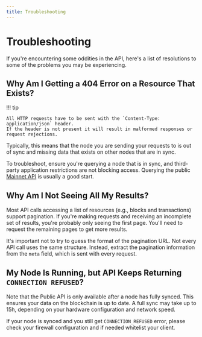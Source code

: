 ```yaml
---
title: Troubleshooting
---
```


# Troubleshooting

If you're encountering some oddities in the API, here's a list of resolutions to some of the problems you may be experiencing.

## Why Am I Getting a 404 Error on a Resource That Exists?

!!! tip

    All HTTP requests have to be sent with the `Content-Type: application/json` header.  
    If the header is not present it will result in malformed responses or request rejections.

Typically, this means that the node you are sending your requests to is out of sync and missing data that exists on other nodes that are in sync.

To troubleshoot, ensure you're querying a node that is in sync, and third-party application restrictions are not blocking access. Querying the public <a href="https://api.solar.org/api" target="_blank" rel="noopener noreferrer">Mainnet API</a> is usually a good start.

## Why Am I Not Seeing All My Results?

Most API calls accessing a list of resources (e.g., blocks and transactions) support pagination. If you're making requests and receiving an incomplete set of results, you're probably only seeing the first page. You'll need to request the remaining pages to get more results.

It's important not to try to guess the format of the pagination URL. Not every API call uses the same structure. Instead, extract the pagination information from the `meta` field, which is sent with every request.

## My Node Is Running, but API Keeps Returning `CONNECTION REFUSED`?

Note that the Public API is only available after a node has fully synced. This ensures your data on the blockchain is up to date. A full sync may take up to 15h, depending on your hardware configuration and network speed.

If your node is synced and you still get `CONNECTION_REFUSED` error, please check your firewall configuration and if needed whitelist your client.